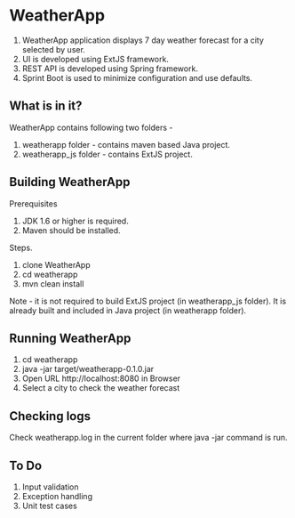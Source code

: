 WeatherApp
==========

1. WeatherApp application displays 7 day weather forecast for a city selected
by user. 
2. UI is developed using ExtJS framework. 
3. REST API is developed using Spring framework.
4. Sprint Boot is used to minimize configuration and use defaults.


What is in it?
-----------------

WeatherApp contains following two folders -

1. weatherapp folder - contains maven based Java project.
2. weatherapp_js folder - contains ExtJS project.


Building WeatherApp
--------------------

Prerequisites

1. JDK 1.6 or higher is required.
2. Maven should be installed.

Steps.

1. clone WeatherApp
2. cd weatherapp
3. mvn clean install

Note - it is not required to build ExtJS project (in weatherapp_js folder). 
It is already built and included in Java project (in weatherapp folder).


Running WeatherApp
--------------------

1. cd weatherapp
2. java -jar target/weatherapp-0.1.0.jar
3. Open URL http://localhost:8080 in Browser
4. Select a city to check the weather forecast

Checking logs
--------------
Check weatherapp.log in the current folder where java -jar command is run.

To Do
------
1. Input validation
2. Exception handling
3. Unit test cases

